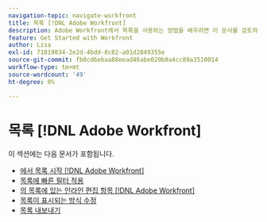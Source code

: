 ```yaml
---
navigation-topic: navigate-workfront
title: 목록 [!DNL Adobe Workfront]
description: Adobe Workfront에서 목록을 사용하는 방법을 배우려면 이 문서를 검토하십시오.
feature: Get Started with Workfront
author: Lisa
exl-id: 71819834-2e2d-4bdd-8c82-a01d2849355e
source-git-commit: fb0cd6ebaa88eead46abe029b0a4cc89a3510014
workflow-type: tm+mt
source-wordcount: '49'
ht-degree: 0%

---
```


# 목록 [!DNL Adobe Workfront]

이 섹션에는 다음 문서가 포함됩니다.

* [에서 목록 시작 [!DNL Adobe Workfront]](../../../workfront-basics/navigate-workfront/use-lists/view-items-in-a-list.md)
* [목록에 빠른 필터 적용](../../../workfront-basics/navigate-workfront/use-lists/apply-quick-filter-list.md)
* [의 목록에 있는 인라인 편집 항목 [!DNL Adobe Workfront]](../../../workfront-basics/navigate-workfront/use-lists/inline-edit-objects.md)
* [목록이 표시되는 방식 수정](../../../workfront-basics/navigate-workfront/use-lists/modify-list-display.md)
* [목록 내보내기](../../../workfront-basics/navigate-workfront/use-lists/export-lists.md)
